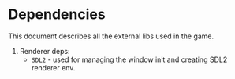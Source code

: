 # Dependencies
This document describes all the external libs used in the game.

1. Renderer deps:
    * `SDL2` - used for managing the window init and creating SDL2 renderer env.
